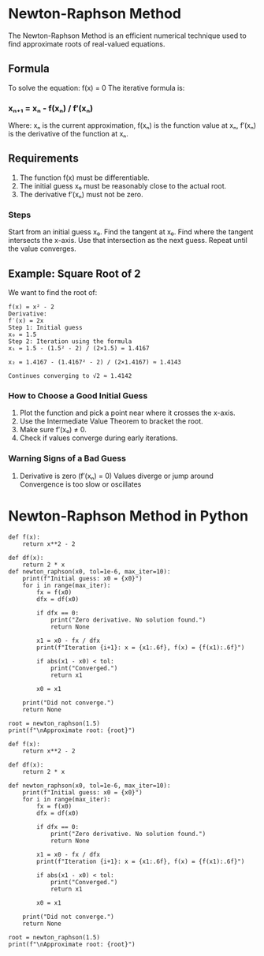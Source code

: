 # Newton-Raphson Method
The Newton-Raphson Method is an efficient numerical technique used to find approximate roots of real-valued equations.

## Formula
To solve the equation:
f(x) = 0
The iterative formula is:
### xₙ₊₁ = xₙ - f(xₙ) / f′(xₙ)
Where:
xₙ is the current approximation,
f(xₙ) is the function value at xₙ,
f′(xₙ) is the derivative of the function at xₙ.

## Requirements
1. The function f(x) must be differentiable.
2. The initial guess x₀ must be reasonably close to the actual root.
3. The derivative f′(xₙ) must not be zero.

### Steps
Start from an initial guess x₀.
Find the tangent at x₀.
Find where the tangent intersects the x-axis.
Use that intersection as the next guess.
Repeat until the value converges.

## Example: Square Root of 2
We want to find the root of:

```
f(x) = x² - 2
Derivative:
f′(x) = 2x
Step 1: Initial guess
x₀ = 1.5
Step 2: Iteration using the formula
x₁ = 1.5 - (1.5² - 2) / (2×1.5) = 1.4167

x₂ = 1.4167 - (1.4167² - 2) / (2×1.4167) ≈ 1.4143

Continues converging to √2 ≈ 1.4142
```
### How to Choose a Good Initial Guess
1. Plot the function and pick a point near where it crosses the x-axis.
2. Use the Intermediate Value Theorem to bracket the root.
3. Make sure f′(x₀) ≠ 0.
4. Check if values converge during early iterations.

### Warning Signs of a Bad Guess
1. Derivative is zero (f′(xₙ) = 0)
Values diverge or jump around
Convergence is too slow or oscillates


# Newton-Raphson Method in Python

```
def f(x):
    return x**2 - 2  

def df(x):
    return 2 * x     
def newton_raphson(x0, tol=1e-6, max_iter=10):
    print(f"Initial guess: x0 = {x0}")
    for i in range(max_iter):
        fx = f(x0)
        dfx = df(x0)
        
        if dfx == 0:
            print("Zero derivative. No solution found.")
            return None

        x1 = x0 - fx / dfx
        print(f"Iteration {i+1}: x = {x1:.6f}, f(x) = {f(x1):.6f}")
        
        if abs(x1 - x0) < tol:
            print("Converged.")
            return x1
        
        x0 = x1

    print("Did not converge.")
    return None

root = newton_raphson(1.5)
print(f"\nApproximate root: {root}")
```

```
def f(x):
    return x**2 - 2  

def df(x):
    return 2 * x     

def newton_raphson(x0, tol=1e-6, max_iter=10):
    print(f"Initial guess: x0 = {x0}")
    for i in range(max_iter):
        fx = f(x0)
        dfx = df(x0)
        
        if dfx == 0:
            print("Zero derivative. No solution found.")
            return None

        x1 = x0 - fx / dfx
        print(f"Iteration {i+1}: x = {x1:.6f}, f(x) = {f(x1):.6f}")
        
        if abs(x1 - x0) < tol:
            print("Converged.")
            return x1
        
        x0 = x1

    print("Did not converge.")
    return None

root = newton_raphson(1.5)
print(f"\nApproximate root: {root}")

```
